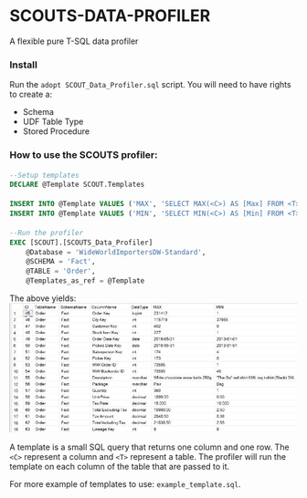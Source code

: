 # SCOUTS-DATA-PROFILER
A flexible pure T-SQL data profiler

### Install

Run the ```adopt SCOUT_Data_Profiler.sql``` script. You will need to have rights to create a:
* Schema
* UDF Table Type
* Stored Procedure 

### How to use the SCOUTS profiler:
```SQL
--Setup templates
DECLARE @Template SCOUT.Templates

INSERT INTO @Template VALUES ('MAX', 'SELECT MAX(<C>) AS [Max] FROM <T>')
INSERT INTO @Template VALUES ('MIN', 'SELECT MIN(<C>) AS [Min] FROM <T>')

--Run the profiler
EXEC [SCOUT].[SCOUTS_Data_Profiler]
	@Database = 'WideWorldImportersDW-Standard',
	@SCHEMA = 'Fact',
	@TABLE = 'Order',
	@Templates_as_ref = @Template
```
The above yields:
![Result](Result.jpg)

A template is a small SQL query that returns one column and one row. The ```<C>``` represent a column and ```<T>``` represent a table. The profiler will run the template on each column of the table that are passed to it.

For more example of templates to use: ```example_template.sql```.